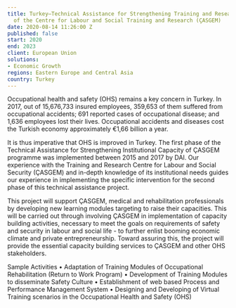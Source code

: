 ```yaml
---
title: Turkey—Technical Assistance for Strengthening Training and Research Capacity
  of the Centre for Labour and Social Training and Research (ÇASGEM)
date: 2020-08-14 11:26:00 Z
published: false
start: 2020
end: 2023
client: European Union
solutions:
- Economic Growth
regions: Eastern Europe and Central Asia
country: Turkey
---
```


Occupational health and safety (OHS) remains a key concern in Turkey. In 2017, out of 15,676,733 insured employees, 359,653 of them suffered from occupational accidents; 691 reported cases of occupational disease; and 1,636 employees lost their lives. Occupational accidents and diseases cost the Turkish economy approximately €1,66 billion a year.

It is thus imperative that OHS is improved in Turkey. The first phase of the Technical Assistance for Strengthening Institutional Capacity of ÇASGEM programme was implemented between 2015 and 2017 by DAI. Our experience with the Training and Research Centre for Labour and Social Security (ÇASGEM) and in-depth knowledge of its institutional needs guides our experience in implementing the specific intervention for the second phase of this technical assistance project.
 
This project will support ÇASGEM, medical and rehabilitation professionals by developing new learning modules targeting to raise their capacities. This will be carried out through involving ÇASGEM in implementation of capacity building activities, necessary to meet the goals on requirements of safety and security in labour and social life - to further enlist booming economic climate and private entrepreneurship. Toward assuring this, the project will provide the essential capacity building services to ÇASGEM and other OHS stakeholders.

Sample Activities
•	Adaptation of Training Modules of Occupational Rehabilitation (Return to Work Program)
•	Development of Training Modules to disseminate Safety Culture
•	Establishment of web based Process and Performance Management System
•	Designing and Developing of Virtual Training scenarios in the Occupational Health and Safety (OHS)
